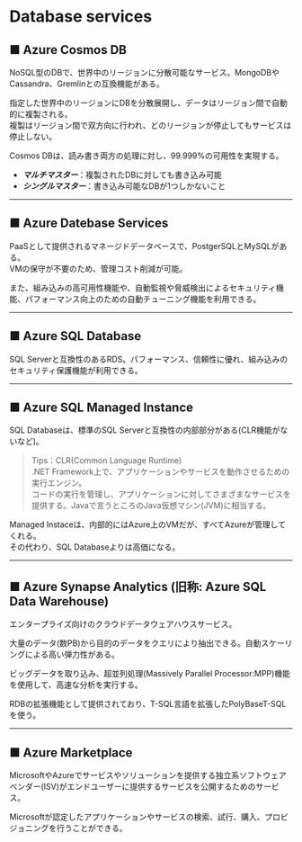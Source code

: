 # Database services

## ■ Azure Cosmos DB

NoSQL型のDBで、世界中のリージョンに分散可能なサービス。MongoDBやCassandra、Gremlinとの互換機能がある。

指定した世界中のリージョンにDBを分散展開し、データはリージョン間で自動的に複製される。  
複製はリージョン間で双方向に行われ、どのリージョンが停止してもサービスは停止しない。

Cosmos DBは、読み書き両方の処理に対し、99.999%の可用性を実現する。

- ***マルチマスター***：複製されたDBに対しても書き込み可能
- ***シングルマスター***：書き込み可能なDBが1つしかないこと

***

## ■ Azure Datebase Services

PaaSとして提供されるマネージドデータベースで、PostgerSQLとMySQLがある。  
VMの保守が不要のため、管理コスト削減が可能。

また、組み込みの高可用性機能や、自動監視や脅威検出によるセキュリティ機能、パフォーマンス向上のための自動チューニング機能を利用できる。

***

## ■ Azure SQL Database

SQL Serverと互換性のあるRDS。パフォーマンス、信頼性に優れ、組み込みのセキュリティ保護機能が利用できる。

***

## ■ Azure SQL Managed Instance

SQL Databaseは、標準のSQL Serverと互換性の内部部分がある(CLR機能がないなど)。

>Tips：CLR(Common Language Runtime)  
.NET Framework上で、アプリケーションやサービスを動作させるための実行エンジン。  
コードの実行を管理し、アプリケーションに対してさまざまなサービスを提供する。Javaで言うところのJava仮想マシン(JVM)に相当する。

Managed Instaceは、内部的にはAzure上のVMだが、すべてAzureが管理してくれる。  
その代わり、SQL Databaseよりは高価になる。

***

## ■ Azure Synapse Analytics (旧称: Azure SQL Data Warehouse)

エンタープライズ向けのクラウドデータウェアハウスサービス。

大量のデータ(数PB)から目的のデータをクエリにより抽出できる。自動スケーリングによる高い弾力性がある。

ビッグデータを取り込み、超並列処理(Massively Parallel Processor:MPP)機能を使用して、高速な分析を実行する。

RDBの拡張機能として提供されており、T-SQL言語を拡張したPolyBaseT-SQLを使う。

***

## ■ Azure Marketplace

MicrosoftやAzureでサービスやソリューションを提供する独立系ソフトウェアベンダー(ISV)がエンドユーザーに提供するサービスを公開するためのサービス。

Microsoftが認定したアプリケーションやサービスの検索、試行、購入、プロビジョニングを行うことができる。